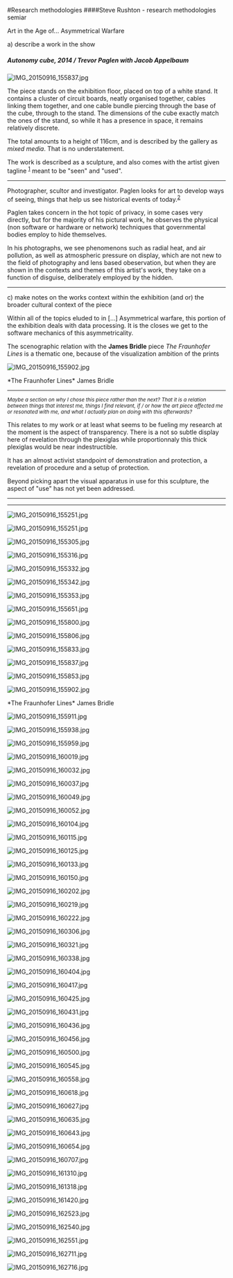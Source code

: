 #Research methodologies
####Steve Rushton - research methodologies semiar

Art in the Age of... Asymmetrical Warfare

a) describe a work in the show

##### *Autonomy cube*, 2014 / Trevor Paglen with Jacob Appelbaum
![IMG_20150916_155837.jpg](IMG_20150916_155837.jpg)

The piece stands on the exhibition floor, placed on top of a white stand. It contains a cluster of circuit boards, neatly organised together, cables linking them together, and one cable bundle piercing through the base of the cube, through to the stand. The dimensions of the cube exactly match the ones of the stand, so while it has a presence in space, it remains relatively discrete.

The total amounts to a height of 116cm, and is described by the gallery as *mixed media*. That is no understatement.

The work is described as a sculpture, and also comes with the artist given tagline <sup>[1]</sup> meant to be "seen" and "used".

---

Photographer, scultor and investigator. Paglen looks for art to develop ways of seeing, things that help us see historical events of today.<sup>[2]</sup>

Paglen takes concern in the hot topic of privacy, in some cases very directly, but for the majority of his pictural work, he observes the physical (non software or hardware or network) techniques that governmental bodies employ to hide themselves.

In his photographs, we see phenomenons such as radial heat, and air pollution, as well as atmospheric pressure on display, which are not new to the field of photography and lens based obeservation, but when they are shown in the contexts and themes of this artist's work, they take on a function of disguise, deliberately employed by the hidden.

---

c) make notes on the works context within the exhibition (and or) the broader cultural context of the piece

Within all of the topics eluded to in [...] Asymmetrical warfare, this portion of the exhibition deals with data processing. It is the closes we get to the software mechanics of this asymmetricality.

The scenographic relation with the **James Bridle** piece *The Fraunhofer Lines* is a thematic one, because of the visualization ambition of the prints

![IMG_20150916_155902.jpg](IMG_20150916_155902.jpg)
<figcaption>*The Fraunhofer Lines* James Bridle</figcation>

---

<sup>*Maybe a section on why I chose this piece rather than the next? That it is a relation between things that interest me, things I find relevant, if / or how the art piece affected me or resonated with me, and what I actually plan on doing with this afterwards?*

This relates to my work or at least what seems to be fueling my research at the moment is the aspect of transparency. There is a not so subtle display here of revelation through the plexiglas while proportionnaly this thick plexiglas would be near indestructible.

It has an almost activist standpoint of demonstration and protection, a revelation of procedure and a setup of protection.

Beyond picking apart the visual apparatus in use for this sculpture, the aspect of "use" has not yet been addressed.

---

---

![IMG_20150916_155251.jpg](IMG_20150916_155251.jpg)

![IMG_20150916_155251.jpg](IMG_20150916_155251.jpg)

![IMG_20150916_155305.jpg](IMG_20150916_155305.jpg)

![IMG_20150916_155316.jpg](IMG_20150916_155316.jpg)

![IMG_20150916_155332.jpg](IMG_20150916_155332.jpg)

![IMG_20150916_155342.jpg](IMG_20150916_155342.jpg)

![IMG_20150916_155353.jpg](IMG_20150916_155353.jpg)

![IMG_20150916_155651.jpg](IMG_20150916_155651.jpg)

![IMG_20150916_155800.jpg](IMG_20150916_155800.jpg)

![IMG_20150916_155806.jpg](IMG_20150916_155806.jpg)

![IMG_20150916_155833.jpg](IMG_20150916_155833.jpg)

![IMG_20150916_155837.jpg](IMG_20150916_155837.jpg)

![IMG_20150916_155853.jpg](IMG_20150916_155853.jpg)

![IMG_20150916_155902.jpg](IMG_20150916_155902.jpg)
<figcaption>*The Fraunhofer Lines* James Bridle</figcation>

![IMG_20150916_155911.jpg](IMG_20150916_155911.jpg)

![IMG_20150916_155938.jpg](IMG_20150916_155938.jpg)

![IMG_20150916_155959.jpg](IMG_20150916_155959.jpg)

![IMG_20150916_160019.jpg](IMG_20150916_160019.jpg)

![IMG_20150916_160032.jpg](IMG_20150916_160032.jpg)

![IMG_20150916_160037.jpg](IMG_20150916_160037.jpg)

![IMG_20150916_160049.jpg](IMG_20150916_160049.jpg)

![IMG_20150916_160052.jpg](IMG_20150916_160052.jpg)

![IMG_20150916_160104.jpg](IMG_20150916_160104.jpg)

![IMG_20150916_160115.jpg](IMG_20150916_160115.jpg)

![IMG_20150916_160125.jpg](IMG_20150916_160125.jpg)

![IMG_20150916_160133.jpg](IMG_20150916_160133.jpg)

![IMG_20150916_160150.jpg](IMG_20150916_160150.jpg)

![IMG_20150916_160202.jpg](IMG_20150916_160202.jpg)

![IMG_20150916_160219.jpg](IMG_20150916_160219.jpg)

![IMG_20150916_160222.jpg](IMG_20150916_160222.jpg)

![IMG_20150916_160306.jpg](IMG_20150916_160306.jpg)

![IMG_20150916_160321.jpg](IMG_20150916_160321.jpg)

![IMG_20150916_160338.jpg](IMG_20150916_160338.jpg)

![IMG_20150916_160404.jpg](IMG_20150916_160404.jpg)

![IMG_20150916_160417.jpg](IMG_20150916_160417.jpg)

![IMG_20150916_160425.jpg](IMG_20150916_160425.jpg)

![IMG_20150916_160431.jpg](IMG_20150916_160431.jpg)

![IMG_20150916_160436.jpg](IMG_20150916_160436.jpg)

![IMG_20150916_160456.jpg](IMG_20150916_160456.jpg)

![IMG_20150916_160500.jpg](IMG_20150916_160500.jpg)

![IMG_20150916_160545.jpg](IMG_20150916_160545.jpg)

![IMG_20150916_160558.jpg](IMG_20150916_160558.jpg)

![IMG_20150916_160618.jpg](IMG_20150916_160618.jpg)

![IMG_20150916_160627.jpg](IMG_20150916_160627.jpg)

![IMG_20150916_160635.jpg](IMG_20150916_160635.jpg)

![IMG_20150916_160643.jpg](IMG_20150916_160643.jpg)

![IMG_20150916_160654.jpg](IMG_20150916_160654.jpg)

![IMG_20150916_160707.jpg](IMG_20150916_160707.jpg)

![IMG_20150916_161310.jpg](IMG_20150916_161310.jpg)

![IMG_20150916_161318.jpg](IMG_20150916_161318.jpg)

![IMG_20150916_161420.jpg](IMG_20150916_161420.jpg)

![IMG_20150916_162523.jpg](IMG_20150916_162523.jpg)

![IMG_20150916_162540.jpg](IMG_20150916_162540.jpg)

![IMG_20150916_162551.jpg](IMG_20150916_162551.jpg)

![IMG_20150916_162711.jpg](IMG_20150916_162711.jpg)

![IMG_20150916_162716.jpg](IMG_20150916_162716.jpg)

[1]: http://www.paglen.com/index.php?l=work&s=cube&i=5 "Artist website"
[2]: https://www.youtube.com/watch?v=SDxue3jGAug "transmediale 2014 keynote: Art as Evidence "
